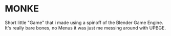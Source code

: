 # MONKE
Short little "Game" that i made using a spinoff of the Blender Game Engine.
It's really bare bones, no Menus it was just me messing around with UPBGE.
